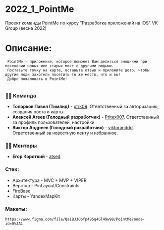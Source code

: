 # 2022_1_PointMe
Проект команды PointMe по курсу "Разработка приложений на iOS" VK Group (весна 2022)

# Описание:
     PointMe - приложение, которое поможет Вам делиться эмоциями при посещении новых или старых мест с другими людьми.
     Поставьте точку на карте, оставьте отзыв и приложите фото, чтобы другие люди захотели посетить то же место, что и вы!
     Добро пожаловать в PointMe!
          
### 👨‍💻 Команда
* **Топорков Павел (Тимлид)** - [ptrk09](https://github.com/ptrk09). Ответственный за авторизацию, создания поста и карты.
* **Алексей Агеев (Голодный разработчик)** - [Pritex007](https://github.com/Pritex007). Ответственный за профиль пользователей, настройки.
* **Виктор Андреев (Голодный разработчик)** - [viktoranddd](https://github.com/viktoranddd). Ответственный за новостную ленту и избранное.


### 🧑‍🏫 Менторы
* **Егор Короткий** - [atsed](https://github.com/atsed)

### Стек:
* Архитектура - MVC + MVP + VIPER
* Верстка - PinLayout/Constraints 
* FireBase
* Карты - YandexMapKit

### Макеты: 
    https://www.figma.com/file/QaiBJJOofp4B5q4Gl49w98/PointMe?node-id=0%3A1

